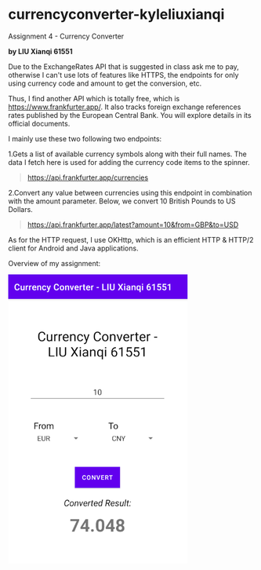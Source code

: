 # currencyconverter-kyleliuxianqi
Assignment 4 - Currency Converter

**by LIU Xianqi 61551**

Due to the ExchangeRates API that is suggested in class ask me to pay, otherwise 
I can't use lots of features like HTTPS, the endpoints for only using currency code 
and amount to get the conversion, etc.

Thus, I find another API which is totally free, which is https://www.frankfurter.app/.
It also tracks foreign exchange references rates published by the European Central Bank. 
You will explore details in its official documents.

I mainly use these two following two endpoints:

1.Gets a list of available currency symbols along with their full names.
The data I fetch here is used for adding the currency code items to the spinner.

> https://api.frankfurter.app/currencies 

2.Convert any value between currencies using this endpoint in combination with the amount parameter.
Below, we convert 10 British Pounds to US Dollars.

> https://api.frankfurter.app/latest?amount=10&from=GBP&to=USD

As for the HTTP request, I use OKHttp, which is an efficient HTTP & HTTP/2 client for Android and Java applications.

Overview of my assignment:

![img_1.png](img_1.png)

